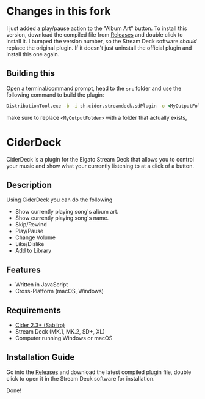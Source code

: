 
# Changes in this fork

I just added a play/pause action to the "Album Art" button. To install this version, download the compiled file from [Releases](https://github.com/leoklaus/CiderDeck/releases) and double click to install it.
I bumped the version number, so the Stream Deck software _should_ replace the original plugin. If it doesn't just uninstall the official plugin and install this one again.

## Building this

Open a terminal/command prompt, head to the `src` folder and use the following command to build the plugin:
```cmd
DistributionTool.exe -b -i sh.cider.streamdeck.sdPlugin -o <MyOutputFolder>
```
make sure to replace `<MyOutputFolder>` with a folder that actually exists,


# CiderDeck

CiderDeck is a plugin for the Elgato Stream Deck that allows you to control your music and show what your currently listening to at a click of a button.

## Description

Using CiderDeck you can do the following

- Show currently playing song's album art.
- Show currently playing song's name.
- Skip/Rewind
- Play/Pause
- Change Volume
- Like/Dislike
- Add to Library

## Features
- Written in JavaScript
- Cross-Platform (macOS, Windows)

## Requirements
- [Cider 2.3+ (Sabiiro)](https://cider.sh)
- Stream Deck (MK.1, MK.2, SD+, XL)
- Computer running Windows or macOS

## Installation Guide

Go into the [Releases](https://github.com/leoklaus/CiderDeck/releases) and download the latest compiled plugin file, double click to open it in the Stream Deck software for installation.

Done!
